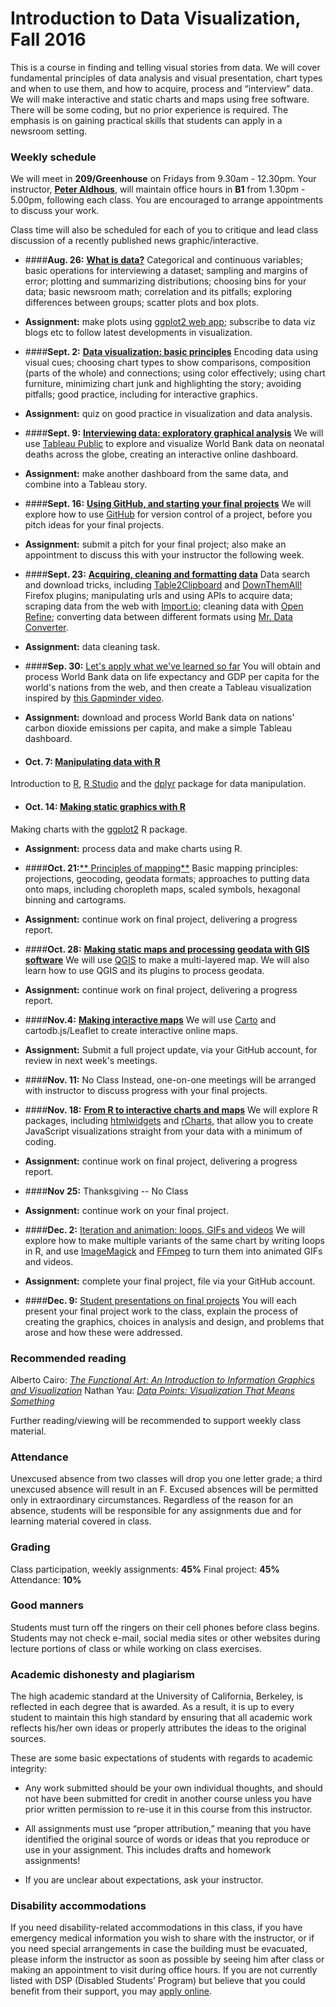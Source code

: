 
# Introduction to Data Visualization, Fall 2016

This is a course in finding and telling visual stories from data. We will cover fundamental principles of data analysis and visual presentation, chart types and when to use them, and how to acquire, process and “interview” data. We will make interactive and static charts and maps using free software. There will be some coding, but no prior experience is required. The emphasis is on gaining practical skills that students can apply in a newsroom setting.

### Weekly schedule

We will meet in **209/Greenhouse** on Fridays from 9.30am - 12.30pm. Your instructor, [**Peter Aldhous**](http://www.peteraldhous.com/), will maintain office hours in **B1** from 1.30pm - 5.00pm, following each class. You are encouraged to arrange appointments to discuss your work.

Class time will also be scheduled for each of you to critique and lead class discussion of a recently published news graphic/interactive.

 - ####**Aug. 26:**	[**What is data?**](week1.html)
Categorical and continuous variables; basic operations for interviewing a dataset; sampling and margins of error; plotting and summarizing distributions; choosing bins for your data; basic newsroom math; correlation and its pitfalls; exploring differences between groups; scatter plots and box plots.

  - **Assignment:** make plots using [ggplot2 web app](http://rweb.stat.ucla.edu/ggplot2/); subscribe to data viz blogs etc to follow latest developments in visualization.

- ####**Sept. 2:** 	[**Data visualization: basic principles**](week2.html)
Encoding data using visual cues; choosing chart types to show comparisons, composition (parts of the whole) and connections; using color effectively; using chart furniture, minimizing chart junk and highlighting the story; avoiding pitfalls; good practice, including for interactive graphics.

 - **Assignment:** quiz on good practice in visualization and data analysis.


- ####**Sept. 9:** [**Interviewing data: exploratory graphical analysis**](week3.html)
We will use [Tableau Public](http://www.tableausoftware.com/public/) to explore and visualize World Bank data on neonatal deaths across the globe, creating an interactive online dashboard.

 - **Assignment:** make another dashboard from the same data, and combine into a Tableau story.


- ####**Sept. 16:** [**Using GitHub, and starting your final projects**](week4.html)
We will explore how to use [GitHub](https://github.com/) for version control of a project, before you pitch ideas for your final projects.

 - **Assignment:** submit a pitch for your final project; also make an appointment to discuss this with your instructor the following week.


- ####**Sept. 23:** [**Acquiring, cleaning and formatting data**](week5.html)
Data search and download tricks, including [Table2Clipboard](https://addons.mozilla.org/en-US/firefox/addon/dafizilla-table2clipboard/) and [DownThemAll!](https://addons.mozilla.org/en-US/firefox/addon/downthemall/) Firefox plugins; manipulating urls and using APIs to acquire data; scraping data from the web with [Import.io](https://www.import.io/); cleaning data with [Open Refine](http://openrefine.org/); converting data between different formats using [Mr. Data Converter](http://shancarter.github.io/mr-data-converter/).

 - **Assignment:** data cleaning task.


- ####**Sep. 30:** [Let's apply what we've learned so far](week6.html)
You will obtain and process World Bank data on life expectancy and GDP per capita for the world's nations from the web, and then create a Tableau visualization inspired by [this Gapminder video](http://www.gapminder.org/videos/200-years-that-changed-the-world-bbc/).

 - **Assignment:** download and process World Bank data on nations' carbon dioxide emissions per capita, and make a simple Tableau dashboard.


- #### **Oct. 7:**	[**Manipulating data with R**](week7.html)
Introduction to [R](http://www.r-project.org/), [R Studio](http://www.rstudio.com/) and the [dplyr](https://cran.rstudio.com/web/packages/dplyr/vignettes/introduction.html) package for data manipulation.


- #### **Oct. 14:** [**Making static graphics with R**](week8.html)
Making charts with the [ggplot2](http://ggplot2.org/) R package.

 - **Assignment:** process data and make charts using R.


-  ####**Oct. 21:**[** Principles of mapping**](week9.html)
Basic mapping principles:  projections, geocoding, geodata formats; approaches to putting data onto maps, including choropleth maps, scaled symbols, hexagonal binning and cartograms.

 - **Assignment:** continue work on final project, delivering a progress report.


-  ####**Oct. 28:** [**Making static maps and processing geodata with GIS software**](week9.html)
We will use [QGIS](http://qgis.org/en/site/) to make a multi-layered map. We will also learn how to use QGIS and its plugins to process geodata.

 - **Assignment:** continue work on final project, delivering a progress report.


-  ####**Nov.4:** [**Making interactive maps**](week11.html)
We will use [Carto](https://carto.com/) and cartodb.js/Leaflet to create interactive online maps.

  -  **Assignment:** Submit a full project update, via your GitHub account, for review in next week's meetings.


- ####**Nov. 11:** No Class
Instead, one-on-one meetings will be arranged with instructor to discuss progress with your final projects.


- ####**Nov. 18:**	[**From R to interactive charts and maps**](week13.html)
We will explore R packages, including [htmlwidgets](http://www.htmlwidgets.org/) and [rCharts](http://rcharts.io/), that allow you to create JavaScript visualizations straight from your data with a minimum of coding.

 -  **Assignment:** continue work on final project, delivering a progress report.


- ####**Nov 25:** Thanksgiving -- No Class

 - **Assignment:** continue work on your final project.


- ####**Dec. 2:** [Iteration and animation: loops, GIFs and videos](week14.html)
We will explore how to make multiple variants of the same chart by writing loops in R, and use [ImageMagick](http://imagemagick.org/script/index.php) and [FFmpeg](http://ffmpeg.org/) to turn them into animated GIFs and videos.

 - **Assignment:** complete your final project, file via your GitHub account.


- ####**Dec. 9:** [Student presentations on final projects](week15.html)
You will each present your final project work to the class, explain the process of creating the graphics, choices in  analysis and design, and problems that arose and how these were addressed.

### Recommended reading

Alberto Cairo: [*The Functional Art: An Introduction to Information Graphics and Visualization*](http://www.amazon.com/The-Functional-Art-introduction-visualization/dp/0321834739/)
Nathan Yau: [*Data Points: Visualization That Means Something*](http://www.amazon.com/Data-Points-Visualization-Means-Something/dp/111846219X)

Further reading/viewing will be recommended to support weekly class material.

### Attendance

Unexcused absence from two classes will drop you one letter grade; a third unexcused absence will result in an F. Excused absences will be permitted only in extraordinary circumstances. Regardless of the reason for an absence, students will be responsible for any assignments due and for learning material covered in class.

### Grading

Class participation, weekly assignments: **45%**
Final project: **45%**
Attendance:	**10%**

### Good manners

Students must turn off the ringers on their cell phones before class begins. Students may not check e-mail, social media sites or other websites during lecture portions of class or while working on class exercises.

### Academic dishonesty and plagiarism

The high academic standard at the University of California, Berkeley, is reflected in each degree that is awarded. As a result, it is up to every student to maintain this high standard by ensuring that all academic work reflects his/her own ideas or properly attributes the ideas to the original sources.

These are some basic expectations of students with regards to academic integrity:

- Any work submitted should be your own individual thoughts, and should not have been submitted for credit in another course unless you have prior written permission to re-use it in this course from this instructor.

- All assignments must use “proper attribution,” meaning that you have identified the original source of words or ideas that you reproduce or use in your assignment. This includes drafts and homework assignments!

- If you are unclear about expectations, ask your instructor.

### Disability accommodations

If you need disability-related accommodations in this class, if you have emergency medical information you wish to share with the instructor, or if you need special arrangements in case the building must be evacuated, please inform the instructor as soon as possible by seeing him after class or making an appointment to visit during office hours. If you are not currently listed with DSP (Disabled Students’ Program) but believe that you could benefit from their support, you may [apply online](http://dsp.berkeley.edu/).




